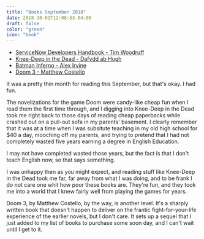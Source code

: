 ```yaml
---
title: "Books September 2018"
date: 2018-10-01T12:08:53-04:00
draft: false
color: "green"
icon: "book"
---
```


* [ServiceNow Developers Handbook - Tim Woodruff](https://www.amazon.com/gp/product/B07G8MFKXY/ref=kinw_myk_ro_title)
* [Knee-Deep in the Dead -  Dafydd ab Hugh](https://www.amazon.com/gp/product/B00AK804G2/ref=kinw_myk_ro_title)
* [Batman Inferno - Alex Irvine](https://www.amazon.com/Batman-Inferno-Alex-Irvine/dp/0345479459)
* [Doom 3 - Matthew Costello](https://www.amazon.com/gp/product/B001949VF6/)

It was a pretty thin month for reading this September, but that's okay. I had fun.

The novelizations for the game Doom were candy-like cheap fun when I read them the first time through, and I digging into Knee-Deep in the Dead took me right back to those days of reading cheap paperbacks while crashed out on a pull-out sofa in my parents' basement. I clearly remember that it was at a time when I was subsitute teaching in my old high school for $40 a day, mooching off my parents, and trying to pretend that I had not completely wasted five years earning a degree in English Education.

I may not have completed wasted those years, but the fact is that I don't teach English now, so that says something.

I was unhappy then as you might expect, and reading stuff like Knee-Deep in the Dead took me far, far away from what I was doing, and to be frank I do not care one whit how poor these books are. They're fun, and they took me into a world that I knew fairly well from playing the games for years.

Doom 3, by Matthew Costello, by the way, is another level. It's a sharply written book that doesn't happen to deliver on the frantic fight-for-your-life experience of the earlier novels, but I don't care. It sets up a sequel that I just added to my list of books to purchase some soon day, and I can't wait until I get to it.





